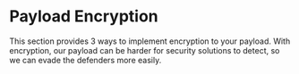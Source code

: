 # Payload Encryption

This section provides 3 ways to implement encryption to your payload. With encryption, our payload can be harder for security solutions to detect, so we can evade the defenders more easily.

